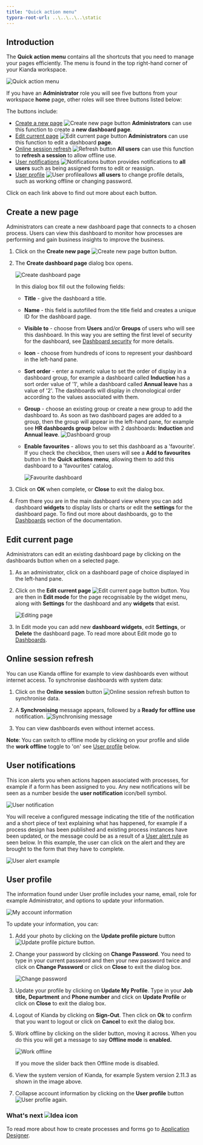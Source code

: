```yaml
---
title: "Quick action menu"
typora-root-url: ..\..\..\..\static
---
```


## Introduction ##
The **Quick action menu** contains all the shortcuts that you need to manage your pages efficiently. The menu is found in the top right-hand corner of your Kianda workspace. 

![Quick action menu](/images/quick-action-menu.jpg)

If you have an **Administrator** role you will see five buttons from your workspace **home** page, other roles will see three buttons listed below:

The buttons include:

- [Create a new page](#create-a-new-page)  ![Create new page button](/images/new-page-button.jpg) **Administrators** can use this function to create a **new dashboard page**.
- [Edit current page](#edit-current-page) ![Edit current page button](/images/edit-current-page.jpg) **Administrators** can use this function to edit a dashboard **page**. 
- [Online session refresh](#online-session-refresh) ![Refresh button](/images/refresh.png) **All users** can use this function to **refresh a session** to allow offline use.
- [User notifications](#user-notifications) ![Notifications button](/images/notifications.png) provides notifications to **all users** such as being assigned forms to edit or reassign.
- [User profile](#user-profile) ![User profile](/images/userprofile.png)allows **all users** to change profile details, such as working offline or changing password.

Click on each link above to find out more about each button.



## Create a new page ##
Administrators can create a new dashboard page that connects to a chosen process. Users can view this dashboard to monitor how processes are performing and gain business insights to improve the business. 
1. Click on the **Create new page** ![Create new page button](/images/new-page-button.jpg) button.

2. The **Create dashboard page** dialog box opens. 

    ![Create dashboard page](/images/new-dashboard-page.jpg)

    In this dialog box fill out the following fields:

    - **Title** - give the dashboard a title.
    
    - **Name** - this field is autofilled from the title field and creates a unique ID for the dashboard page.
    
    - **Visible to** - choose from **Users** and/or **Groups** of users who will see this dashboard. In this way you are setting the first level of security for the dashboard, see [Dashboard security](/docs/security/process-level-security/#dashboard-security) for more details.
    
    - **Icon** - choose from hundreds of icons to represent your dashboard in the left-hand pane.
    
    - **Sort order** - enter a numeric value to set the order of display in a dashboard group, for example a dashboard called **Induction** has a sort order value of '1', while a dashboard called **Annual leave** has a value of '2'. The dashboards will display in chronological order according to the values associated with them.
    
    - **Group** - choose an existing group or create a new group to add the dashboard to. As soon as two dashboard pages are added to a group, then the group will appear in the left-hand pane, for example see **HR dashboards group** below with 2 dashboards: **Induction** and **Annual leave**. 
      ![Dashboard group](/images/dashboard-group.jpg)
    
    - **Enable favourites** - allows you to set this dashboard as a 'favourite'. If you check the checkbox, then users will see a **Add to favourites** button in the **Quick actions menu**, allowing them to add this dashboard to a 'favourites' catalog. 
    
      ![Favourite dashboard](/images/favourite-dashboard.jpg)
    
3. Click on **OK** when complete, or **Close** to exit the dialog box. 

4. From there you are in the main dashboard view where you can add dashboard **widgets** to display lists or charts or edit the **settings** for the dashboard page. To find out more about dashboards, go to the [Dashboards](/docs/platform/pages/) section of the documentation. 

 

## Edit current page ##

Administrators can edit an existing dashboard page by clicking on the dashboards button when on a selected page.

1. As an administrator, click on a dashboard page of choice displayed in the left-hand pane.

2. Click on the **Edit current page** ![Edit current page button](/images/edit-current-page.jpg) button. You are then in **Edit mode** for the page recognisable by the widget menu, along with **Settings** for the dashboard and any **widgets** that exist.

   ![Editing page](/images/editing-page.jpg)

3. In Edit mode you can add new **dashboard widgets**, edit **Settings**, or **Delete** the dashboard page. To read more about Edit mode go to [Dashboards](/docs/platform/pages/).




## Online session refresh ##

You can use Kianda offline for example to view dashboards even without internet access. To synchronise dashboards with system data:
1. Click on the **Online session** button ![Online session refresh button](/images/refresh.png) to synchronise data. 

2. A **Synchronising** message appears, followed by a **Ready for offline use** notification.
   ![Synchronising message](/images/synchronising-offline.jpg)

3. You can view dashboards even without internet access.

**Note**: You can switch to offline mode by clicking on your profile and slide the **work offline** toggle to 'on' see [User profile](#user-profile) below.

   

## User notifications ##

This icon alerts you when actions happen associated with processes, for example if a form has been assigned to you. Any new notifications will be seen as a number beside the **user notification** icon/bell symbol. 

![User notification](/images/user-alert-notification.jpg)

You will receive a configured message indicating the title of the notification and a short piece of text explaining what has happened, for example if a process design has been published and existing process instances have been updated, or the message could be as a result of a [User alert rule](/docs/platform/rules/communications/user-alert/) as seen below. In this example, the user can click on the alert and they are brought to the form that they have to complete. 

![User alert example](/images/user-alert-example.jpg)

## User profile ##

The information found under User profile includes your name, email, role for example Administrator, and options to update your information.

![My account information](/images/myaccount.png)

To update your information, you can:

1. Add your photo by clicking on the **Update profile picture** button ![Update profile picture button](/images/profilepic.png).

2. Change your password by clicking on **Change Password**. You need to type in your current password and then your new password twice and click on **Change Password** or click on **Close** to exit the dialog box.

   ![Change password](/images/changepassword.png)

3. Update your profile by clicking on **Update My Profile**. Type in your **Job title,** **Department** and **Phone number** and click on **Update Profile** or click on **Close** to exit the dialog box.

4. Logout of Kianda by clicking on **Sign-Out**. Then click on **Ok** to confirm that you want to logout or click on **Cancel** to exit the dialog box.

5. Work offline by clicking on the slider button, moving it across. When you do this you will get a message to say **Offline mode** is **enabled.** 

   ![Work offline](/images/workoffline.png)

   If you move the slider back then Offline mode is disabled.

6. View the system version of Kianda, for example System version 2.11.3 as shown in the image above.

7. Collapse account information by clicking on the **User profile** button ![User profile](/images/userprofile.png) again. 




### What's next  ![Idea icon](/images/18.png) ###

To read more about how to create processes and forms go to [Application Designer](/docs/platform/application-designer/).
